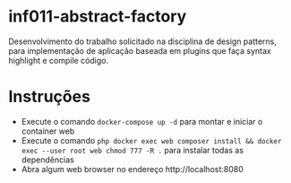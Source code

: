 # inf011-abstract-factory
Desenvolvimento do trabalho solicitado na disciplina de design patterns, para implementação de aplicação baseada em plugins que faça syntax highlight e compile código.


# Instruções
 - Execute o comando ```docker-compose up -d``` para montar e iniciar o container web
 - Execute o comando ```php docker exec web composer install && docker exec --user root web chmod 777 -R .``` para instalar todas as dependências
 - Abra algum web browser no endereço http://localhost:8080
